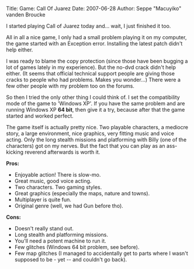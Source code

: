 Title: Game: Call Of Juarez
Date: 2007-06-28
Author: Seppe "Macuyiko" vanden Broucke

I started playing Call of Juarez today and... wait, I just finished it too.  
All in all a nice game, I only had a small problem playing it on my computer, the game started with an Exception error. Installing the latest patch didn't help either.  
I was ready to blame the copy protection (since those have been bugging a lot of games lately in my experience). But the no-dvd crack didn't help either. (It seems that official technical support people are giving those cracks to people who had problems. Makes you wonder...) There were a few other people with my problem too on the forums.  
So then I tried the only other thing I could think of. I set the compatibility mode of the game to 'Windows XP'. If you have the same problem and are running Windows XP **64 bit**, then give it a try, because after that the game started and worked perfect.  
The game itself is actually pretty nice. Two playable characters, a mediocre story, a large environment, nice graphics, very fitting music and voice acting. Only the long stealth missions and platforming with Billy (one of the characters) got on my nerves. But the fact that you can play as an ass-kicking reverend afterwards is worth it.  
**Pros:**  
  - Enjoyable action! There is slow-mo.
  - Great music, good voice acting.
  - Two characters. Two gaming styles.
  - Great graphics (especially the maps, nature and towns).
  - Multiplayer is quite fun.
  - Original genre (well, we had Gun before tho).
**Cons:**  
  - Doesn't really stand out.
  - Long stealth and platforming missions.
  - You'll need a potent machine to run it.
  - Few glitches (Windows 64 bit problem, see before).
  - Few map glitches (I managed to accidentally get to parts where I wasn't supposed to be - yet -- and couldn't go back).